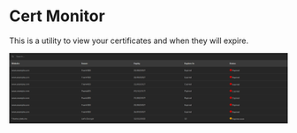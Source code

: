 # Cert Monitor
This is a utility to view your certificates and when they will expire.

![Screenshot](./screenshot.png)